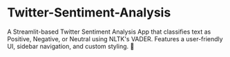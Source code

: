 # Twitter-Sentiment-Analysis
A Streamlit-based Twitter Sentiment Analysis App that classifies text as Positive, Negative, or Neutral using NLTK's VADER. Features a user-friendly UI, sidebar navigation, and custom styling. 🚀
